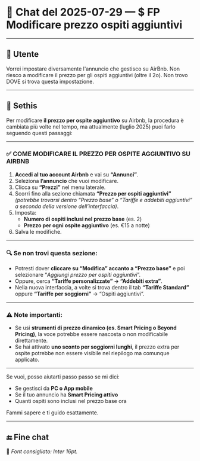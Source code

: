 # 📅 Chat del 2025-07-29 — $ FP Modificare prezzo ospiti aggiuntivi

---

## 👤 **Utente**

Vorrei impostare diversamente l'annuncio che gestisco su AirBnb.
Non riesco a modificare il prezzo per gli ospiti aggiuntivi (oltre il 2o). Non trovo DOVE si trova questa impostazione.

---

## 🤖 **Sethis**

Per modificare **il prezzo per ospite aggiuntivo** su Airbnb, la procedura è cambiata più volte nel tempo, ma attualmente (luglio 2025) puoi farlo seguendo questi passaggi:

---

### ✅ **COME MODIFICARE IL PREZZO PER OSPITE AGGIUNTIVO SU AIRBNB**

1. **Accedi al tuo account Airbnb** e vai su **“Annunci”**.
2. Seleziona **l’annuncio** che vuoi modificare.
3. Clicca su **“Prezzi”** nel menu laterale.
4. Scorri fino alla sezione chiamata **“Prezzo per ospiti aggiuntivi”** *(potrebbe trovarsi dentro “Prezzo base” o “Tariffe e addebiti aggiuntivi” a seconda della versione dell’interfaccia)*.
5. Imposta:
   - **Numero di ospiti inclusi nel prezzo base** (es. 2)
   - **Prezzo per ogni ospite aggiuntivo** (es. €15 a notte)
6. Salva le modifiche.

---

### 🔍 **Se non trovi questa sezione:**

- Potresti dover **cliccare su “Modifica” accanto a “Prezzo base”** e poi selezionare “*Aggiungi prezzo per ospiti aggiuntivi*”.
- Oppure, cerca **“Tariffe personalizzate” → “Addebiti extra”**.
- Nella nuova interfaccia, a volte si trova dentro il tab **“Tariffe Standard”** oppure **“Tariffe per soggiorni”** → “Ospiti aggiuntivi”.

---

### ⚠️ Note importanti:

- Se usi **strumenti di prezzo dinamico (es. Smart Pricing o Beyond Pricing)**, la voce potrebbe essere nascosta o non modificabile direttamente.
- Se hai attivato **uno sconto per soggiorni lunghi**, il prezzo extra per ospite potrebbe non essere visibile nel riepilogo ma comunque applicato.

---

Se vuoi, posso aiutarti passo passo se mi dici:
- Se gestisci da **PC o App mobile**
- Se il tuo annuncio ha **Smart Pricing attivo**
- Quanti ospiti sono inclusi nel prezzo base ora

Fammi sapere e ti guido esattamente.

---

## 🔚 Fine chat

📌 *Font consigliato: Inter 16pt.*
